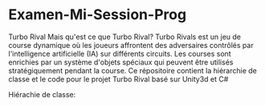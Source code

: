 # Examen-Mi-Session-Prog
Turbo Rival
Mais qu'est ce que Turbo Rival?
Turbo Rivals est un jeu de course dynamique où les joueurs affrontent des adversaires contrôlés par l'intelligence artificielle (IA) sur différents circuits. Les courses sont enrichies par un système d'objets spéciaux qui peuvent être utilisés stratégiquement pendant la course.
Ce répositoire contient la hiérarchie de classe et le code pour le projet Turbo Rival basé sur Unity3d et C#

Hiérachie de classe:


